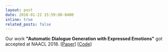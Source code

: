 ```yaml
---
layout: post
date: 2018-01-22 15:59:00-0400
inline: true
related_posts: false
---
```


Our work **"Automatic Dialogue Generation with Expressed Emotions"** got accepted at NAACL 2018. [[Paper](https://www.aclweb.org/anthology/N18-2008)] [[Code](https://github.com/chenyangh/DialogueGenerationWithEmotion)]
